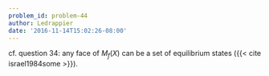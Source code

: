 ```yaml
---
problem_id: problem-44
author: Ledrappier
date: '2016-11-14T15:02:26-08:00'
---
```

cf. question 34: any face of $M_f (X)$ can be a set of equilibrium states ({{<
cite israel1984some >}}).

